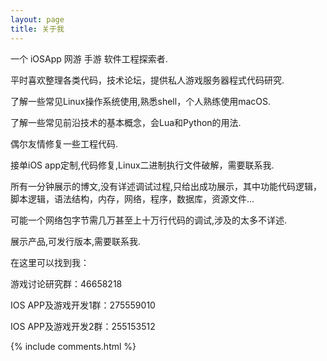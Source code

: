 ```yaml
---
layout: page
title: 关于我 
---
```


<p>
<p>
一个 iOSApp 网游 手游 软件工程探索者.
<p>
平时喜欢整理各类代码，技术论坛，提供私人游戏服务器程式代码研究.
<p>
了解一些常见Linux操作系统使用,熟悉shell，个人熟练使用macOS.
<p>
了解一些常见前沿技术的基本概念，会Lua和Python的用法.
<p>
偶尔友情修复一些工程代码.
<p>
接单iOS app定制,代码修复,Linux二进制执行文件破解，需要联系我.
<p>
所有一分钟展示的博文,没有详述调试过程,只给出成功展示，其中功能代码逻辑，脚本逻辑，语法结构，内存，网络，程序，数据库，资源文件...
<p>
可能一个网络包字节需几万甚至上十万行代码的调试,涉及的太多不详述.
<p>
展示产品,可发行版本,需要联系我.
<p>
在这里可以找到我：
<p>
游戏讨论研究群：46658218
<p>
IOS APP及游戏开发1群：275559010
<p>
IOS APP及游戏开发2群：255153512
<p>



{% include comments.html %}



